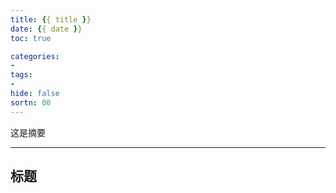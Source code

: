 ```yaml
---
title: {{ title }}
date: {{ date }}
toc: true 

categories:
-
tags:
-
hide: false
sortn: 00
---
```


这是摘要
<!-- more -->

------



## 标题

